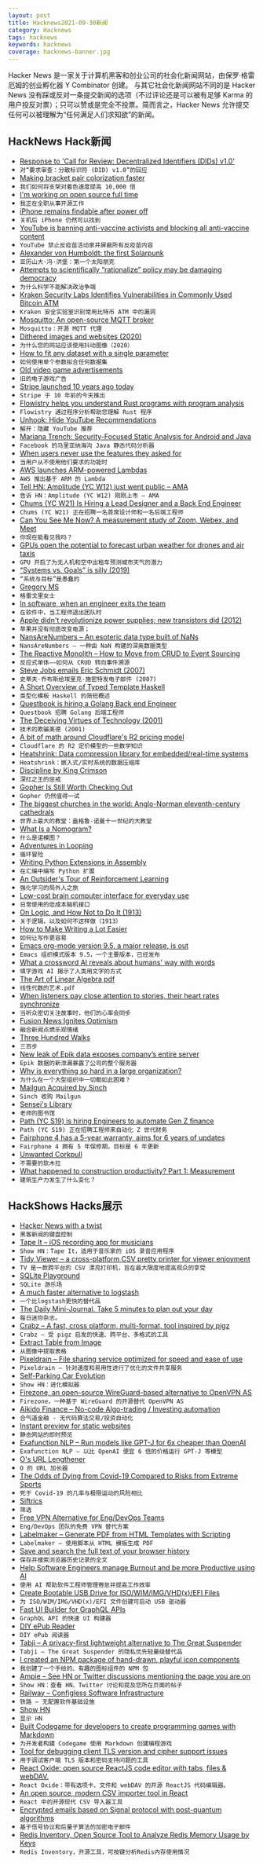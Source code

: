 ```yaml
---
layout: post
title: Hacknews2021-09-30新闻
category: Hacknews
tags: hacknews
keywords: hacknews
coverage: hacknews-banner.jpg
---
```


Hacker News 是一家关于计算机黑客和创业公司的社会化新闻网站，由保罗·格雷厄姆的创业孵化器 Y Combinator 创建。
与其它社会化新闻网站不同的是 Hacker News 没有踩或反对一条提交新闻的选项（不过评论还是可以被有足够 Karma 的用户投反对票）；只可以赞或是完全不投票。简而言之，Hacker News 允许提交任何可以被理解为“任何满足人们求知欲”的新闻。

## HackNews Hack新闻


- [Response to 'Call for Review: Decentralized Identifiers (DIDs) v1.0'](https://lists.w3.org/Archives/Public/public-new-work/2021Sep/0000.html)
- `对“要求审查：分散标识符 (DID) v1.0”的回应`
- [Making bracket pair colorization faster](https://code.visualstudio.com/blogs/2021/09/29/bracket-pair-colorization)
- `我们如何将支架对着色速度提高 10,000 倍`
- [I'm working on open source full time](https://www.willmcgugan.com/blog/tech/post/doing-open-source-full-time/)
- `我正在全职从事开源工作`
- [iPhone remains findable after power off](https://twitter.com/matthew_d_green/status/1442870352799879174)
- `关机后 iPhone 仍然可以找到`
- [YouTube is banning anti-vaccine activists and blocking all anti-vaccine content](https://www.washingtonpost.com/technology/2021/09/29/youtube-ban-joseph-mercola/)
- `YouTube 禁止反疫苗活动家并屏蔽所有反疫苗内容`
- [Alexander von Humboldt: the first Solarpunk](https://piszek.com/2021/09/28/humboldt-the-first-solarpunk/)
- `亚历山大·冯·洪堡：第一个太阳朋克`
- [Attempts to scientifically “rationalize” policy may be damaging democracy](https://thereader.mitpress.mit.edu/why-science-cant-fix-politics/)
- `为什么科学不能解决政治争端`
- [Kraken Security Labs Identifies Vulnerabilities in Commonly Used Bitcoin ATM](https://blog.kraken.com/post/11263/kraken-security-labs-identifies-vulnerabilities-in-commonly-used-bitcoin-atm/)
- `Kraken 安全实验室识别常用比特币 ATM 中的漏洞`
- [Mosquitto: An open-source MQTT broker](https://github.com/eclipse/mosquitto)
- `Mosquitto：开源 MQTT 代理`
- [Dithered images and websites (2020)](https://endtimes.dev/why-you-should-dither-images/)
- `为什么您的网站应该使用抖动图像（2020）`
- [How to fit any dataset with a single parameter](https://arxiv.org/abs/1904.12320)
- `如何使用单个参数拟合任何数据集`
- [Old video game advertisements](https://retrocgads.tumblr.com)
- `旧的电子游戏广告`
- [Stripe launched 10 years ago today](https://twitter.com/patrickc/status/1443289393695911938)
- `Stripe 于 10 年前的今天推出`
- [Flowistry helps you understand Rust programs with program analysis](https://github.com/willcrichton/flowistry)
- `Flowistry 通过程序分析帮助您理解 Rust 程序`
- [Unhook: Hide YouTube Recommendations](https://chrome.google.com/webstore/detail/unhook-remove-youtube-rec/khncfooichmfjbepaaaebmommgaepoid)
- `解开：隐藏 YouTube 推荐`
- [Mariana Trench: Security-Focused Static Analysis for Android and Java](https://mariana-tren.ch/)
- `Facebook 的马里亚纳海沟 Java 静态代码分析器`
- [When users never use the features they asked for](https://web.eecs.utk.edu/~azh/blog/featurestheywanted.html)
- `当用户从不使用他们要求的功能时`
- [AWS launches ARM-powered Lambdas](https://aws.amazon.com/about-aws/whats-new/2021/09/better-price-performance-aws-lambda-functions-aws-graviton2-processor/)
- `AWS 推出基于 ARM 的 Lambda`
- [Tell HN: Amplitude (YC W12) just went public – AMA](item?id=28696641)
- `告诉 HN：Amplitude (YC W12) 刚刚上市 – AMA`
- [Chums (YC W21) Is Hiring a Lead Designer and a Back End Engineer](https://chumsco.notion.site/chumsco/Come-Work-Chums-d4788a53d8ee4820891e2ae7fa156120)
- `Chums (YC W21) 正在招聘一名首席设计师和一名后端工程师`
- [Can You See Me Now? A measurement study of Zoom, Webex, and Meet](https://arxiv.org/abs/2109.13113)
- `你现在能看见我吗？ `
- [GPUs open the potential to forecast urban weather for drones and air taxis](https://news.ucar.edu/132811/gpus-open-potential-forecast-urban-weather-drones-and-air-taxis)
- `GPU 开启了为无人机和空中出租车预测城市天气的潜力`
- [“Systems vs. Goals” is silly (2019)](https://malcolmocean.com/2019/12/systems-and-goals-have-both/)
- `“系统与目标”是愚蠢的`
- [Gregory MS](https://gregory-ms.com/)
- `格雷戈里女士`
- [In software, when an engineer exits the team](https://medium.com/@solidi/in-software-when-an-engineer-exits-the-team-1e550303cff8)
- `在软件中，当工程师退出团队时`
- [Apple didn't revolutionize power supplies; new transistors did (2012)](http://www.righto.com/2012/02/apple-didnt-revolutionize-power.html)
- `苹果并没有彻底改变电源；`
- [NansAreNumbers – An esoteric data type built of NaNs](https://github.com/thoppe/NansAreNumbers)
- `NansAreNumbers – 一种由 NaN 构建的深奥数据类型`
- [The Reactive Monolith – How to Move from CRUD to Event Sourcing](https://www.wix.engineering/post/the-reactive-monolith-how-to-move-from-crud-to-event-sourcing)
- `反应式单体——如何从 CRUD 转向事件溯源`
- [Steve Jobs emails Eric Schmidt (2007)](https://twitter.com/TechEmails/status/1443263744906305543)
- `史蒂夫·乔布斯给埃里克·施密特发电子邮件 (2007)`
- [A Short Overview of Typed Template Haskell](https://serokell.io/blog/typed-template-haskell-overview)
- `类型化模板 Haskell 的简短概述`
- [Questbook is hiring a Golang Back end Engineer](https://www.ycombinator.com/companies/creatoros-questbook/jobs/3DHDEnz-golang-backend-engineer)
- `Questbook 招聘 Golang 后端工程师`
- [The Deceiving Virtues of Technology (2001)](https://netfuture.org/2001/Nov1501_125.html)
- `技术的欺骗美德 (2001)`
- [A bit of math around Cloudflare's R2 pricing model](https://twitter.com/QuinnyPig/status/1443028078196711426)
- `Cloudflare 的 R2 定价模型的一些数学知识`
- [Heatshrink: Data compression library for embedded/real-time systems](https://github.com/atomicobject/heatshrink)
- `Heatshrink：嵌入式/实时系统的数据压缩库`
- [Discipline by King Crimson](https://www.loudersound.com/features/why-you-should-definitely-own-discipline-by-king-crimson)
- `深红之王的惩戒`
- [Gopher Is Still Worth Checking Out](https://hackaday.com/2021/09/28/gopher-the-competing-standard-to-www-in-the-90s-is-still-worth-checking-out/)
- `Gopher 仍然值得一试`
- [The biggest churches in the world: Anglo-Norman eleventh-century cathedrals](https://stainedglassattitudes.wordpress.com/2021/05/07/the-biggest-churches-in-the-world-anglo-norman-eleventh-century-cathedrals/)
- `世界上最大的教堂：盎格鲁-诺曼十一世纪的大教堂`
- [What Is a Nomogram?](http://lefakkomies.github.io/pynomo-doc/introduction/introduction.html)
- `什么是诺模图？`
- [Adventures in Looping](https://blog.drewolson.org/adventures-in-looping)
- `循环冒险`
- [Writing Python Extensions in Assembly](https://tonybaloney.github.io/posts/extending-python-with-assembly.html)
- `在汇编中编写 Python 扩展`
- [An Outsider's Tour of Reinforcement Learning](http://benjamin-recht.github.io/2018/06/25/outsider-rl/)
- `强化学习的局外人之旅`
- [Low-cost brain computer interface for everyday use](https://www.researchgate.net/publication/354935534_Low-cost_brain_computer_interface_for_everyday_use)
- `日常使用的低成本脑机接口`
- [On Logic, and How Not to Do It (1913)](https://landondcelkind.com/2021/03/31/wittgensteins-1913-on-logic-and-how-not-to-do-it/)
- `关于逻辑，以及如何不这样做（1913）`
- [How to Make Writing a Lot Easier](https://forge.medium.com/how-to-write-10-000-words-a-week-a7c63d97ea79)
- `如何让写作更容易`
- [Emacs org-mode version 9.5, a major release, is out](https://orgmode.org/Changes.html)
- `Emacs 组织模式版本 9.5，一个主要版本，已经发布`
- [What a crossword AI reveals about humans' way with words](https://www.wired.com/story/crossword-ai-humans-way-with-words/)
- `填字游戏 AI 揭示了人类用文字的方式`
- [The Art of Linear Algebra pdf](https://raw.githubusercontent.com/kenjihiranabe/The-Art-of-Linear-Algebra/main/The-Art-of-Linear-Algebra.pdf)
- `线性代数的艺术.pdf`
- [When listeners pay close attention to stories, their heart rates synchronize](http://blog.pnas.org/2021/09/journal-club-when-listeners-pay-close-attention-to-stories-their-heart-rates-synchronize/)
- `当听众密切关注故事时，他们的心率会同步`
- [Fusion News Ignites Optimism](https://www.nature.com/articles/s41566-021-00890-z)
- `融合新闻点燃乐观情绪`
- [Three Hundred Walks](https://nedbatchelder.com/blog/202109/300_walks.html)
- `三百步`
- [New leak of Epik data exposes company’s entire server](https://www.dailydot.com/debug/anonymous-new-epik-leak/)
- `Epik 数据的新泄漏暴露了公司的整个服务器`
- [Why is everything so hard in a large organization?](https://graphthinking.blogspot.com/2021/09/why-is-everything-so-hard-in-large.html)
- `为什么在一个大型组织中一切都如此困难？`
- [Mailgun Acquired by Sinch](https://www.mailgun.com/blog/sinch-to-acquire-pathwire/)
- `Sinch 收购 Mailgun`
- [Sensei's Library](https://senseis.xmp.net/)
- `老师的图书馆`
- [Path (YC S19) is hiring Engineers to automate Gen Z finance](https://pathfinance.notion.site/Fullstack-Engineer-Path-YC-S19-ff0fd31fa5d4410dafce77f83403ce0d)
- `Path (YC S19) 正在招聘工程师来自动化 Z 世代财务`
- [Fairphone 4 has a 5-year warranty, aims for 6 years of updates](https://arstechnica.com/gadgets/2021/09/fairphone-4-has-an-incredible-5-year-warranty-aims-for-6-years-of-updates/)
- `Fairphone 4 拥有 5 年保修期，目标是 6 年更新`
- [Unwanted Corkpull](https://reallifemag.com/unwanted-corkpull/)
- `不需要的软木拉`
- [What happened to construction productivity? Part 1: Measurement](https://noahpinion.substack.com/p/what-happened-to-construction-productivity)
- `建筑生产力发生了什么变化？`


## HackShows Hacks展示

- [ Hacker News with a twist](https://haxplore.pabue.co)
- `黑客新闻的键盘控制`
- [ Tape It – iOS recording app for musicians](item?id=28669373)
- `Show HN：Tape It，适用于音乐家的 iOS 录音应用程序`
- [ Tidy Viewer – a cross-platform CSV pretty printer for viewer enjoyment](https://github.com/alexhallam/tv)
- `TV 是一款跨平台的 CSV 漂亮打印机，旨在最大限度地提高观众的享受`
- [ SQLite Playground](https://sqlime.org/)
- `SQLite 游乐场`
- [ A much faster alternative to logstash](https://github.com/tal-tech/go-stash)
- `一个比logstash更快的替代品`
- [ The Daily Mini-Journal. Take 5 minutes to plan out your day](https://www.thedailyminijournal.xyz/)
- `每日迷你杂志。`
- [ Crabz – A fast, cross platform, multi-format, tool inspired by pigz](https://github.com/sstadick/crabz)
- `Crabz – 受 pigz 启发的快速、跨平台、多格式的工具`
- [ Extract Table from Image](https://extract-table.com/)
- `从图像中提取表格`
- [ Pixeldrain – File sharing service optimized for speed and ease of use](https://pixeldrain.com/)
- `Pixeldrain – 针对速度和易用性进行了优化的文件共享服务`
- [ Self-Parking Car Evolution](https://trekhleb.dev/self-parking-car-evolution/)
- `Show HN：进化模拟器`
- [ Firezone, an open-source WireGuard-based alternative to OpenVPN AS](https://github.com/firezone/firezone)
- `Firezone，一种基于 WireGuard 的开源替代 OpenVPN AS`
- [ Aikido Finance – No-code Algo-trading / Investing automation](https://www.aikido.finance/)
- `合气道金融 - 无代码算法交易/投资自动化`
- [ Instant preview for static websites](https://www.instantpreview.dev/)
- `静态网站的即时预览`
- [ Exafunction NLP – Run models like GPT-J for 6x cheaper than OpenAI](https://www.exafunction.com/nlp)
- `Exafunction NLP – 以比 OpenAI 便宜 6 倍的价格运行 GPT-J 等模型`
- [ O's URL Lengthener](https://ooooooooooooooooooooooo.ooo/)
- `O 的 URL 加长器`
- [ The Odds of Dying from Covid-19 Compared to Risks from Extreme Sports](https://andrewseanryan.com/infographic-the-odds-of-dying-from-covid-19-by-age-compared-to-the-risks-of-different-extreme-sports-and-activies/)
- `死于 Covid-19 的几率与极限运动的风险相比`
- [ Siftrics](https://siftrics.com)
- `筛选`
- [ Free VPN Alternative for Eng/DevOps Teams](https://www.banyansecurity.io/team-edition/)
- `Eng/DevOps 团队的免费 VPN 替代方案`
- [ Labelmaker – Generate PDF from HTML Templates with Scripting](https://pilabor.com/projects/labelmaker/)
- `Labelmaker – 使用脚本从 HTML 模板生成 PDF`
- [ Save and search the full text of your browser history](https://www.browserparrot.com/)
- `保存并搜索浏览器历史记录的全文`
- [ Help Software Engineers manage Burnout and be more Productive using AI](item?id=28691247)
- `使用 AI 帮助软件工程师管理倦怠并提高工作效率`
- [ Create Bootable USB Drive for ISO/WIM/IMG/VHD(x)/EFI Files](https://www.ventoy.net/en/index.html)
- `为 ISO/WIM/IMG/VHD(x)/EFI 文件创建可启动 USB 驱动器`
- [ Fast UI Builder for GraphQL APIs](https://www.dronahq.com/how-to-build-graphql-client/)
- `GraphQL API 的快速 UI 构建器`
- [ DIY ePub Reader](https://github.com/atomic14/diy-esp32-epub-reader)
- `DIY ePub 阅读器`
- [ Tabji – A privacy-first lightweight alternative to The Great Suspender](https://tabji.link)
- `Tabji – The Great Suspender 的隐私优先轻量级替代品`
- [ I created an NPM package of hand-drawn, playful icon components](https://www.npmjs.com/package/hand-drawn-icons)
- `我创建了一个手绘的、有趣的图标组件的 NPM 包`
- [ Ampie – See HN or Twitter discussions mentioning the page you are on](https://ampie.app)
- `Show HN：查看 HN、Twitter 讨论和提及您所在页面的帖子`
- [ Railway – Configless Software Infrastructure](https://railway.app/)
- `铁路 – 无配置软件基础设施`
- [Show HN](item?id=28699718)
- `显示 HN`
- [ Built Codegame for developers to create programming games with Markdown](https://github.com/pyrustic/codegame)
- `为开发者构建 Codegame 使用 Markdown 创建编程游戏`
- [ Tool for debugging client TLS version and cipher support issues](https://tls.support/)
- `用于调试客户端 TLS 版本和密码支持问题的工具`
- [ React Oxide: open source ReactJS code editor with tabs, files & webDAV.](https://github.com/bootrino/reactoxide)
- `React Oxide：带有选项卡、文件和 webDAV 的开源 ReactJS 代码编辑器。`
- [ An open source, modern CSV importer tool in React](https://czhu12.github.io/react-importer/)
- `React 中的开源现代 CSV 导入器工具`
- [ Encrypted emails based on Signal protocol with post-quantum algorithms](item?id=28703964)
- `基于信号协议和后量子算法的加密电子邮件`
- [ Redis Inventory, Open Source Tool to Analyze Redis Memory Usage by Keys](https://github.com/obukhov/redis-inventory)
- `Redis Inventory，开源工具，可按键分析Redis内存使用情况`


